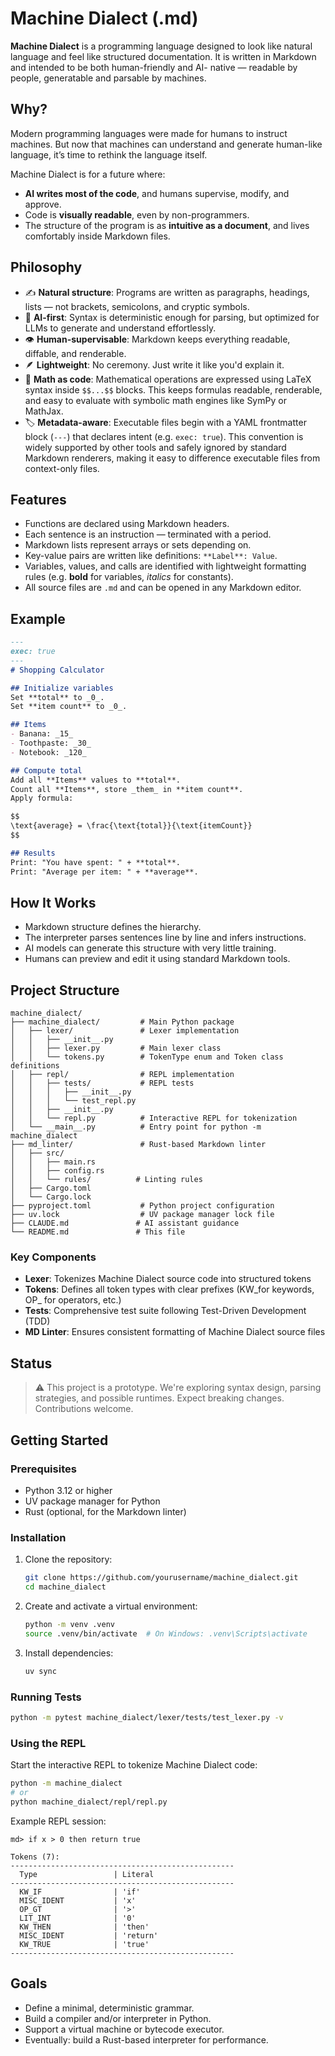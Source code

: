 # Machine Dialect (.md)

**Machine Dialect** is a programming language designed to look like natural language and feel like
structured documentation. It is written in Markdown and intended to be both human-friendly and AI-
native — readable by people, generatable and parsable by machines.

## Why?

Modern programming languages were made for humans to instruct machines. But now that machines can
understand and generate human-like language, it’s time to rethink the language itself.

Machine Dialect is for a future where:

- **AI writes most of the code**, and humans supervise, modify, and approve.
- Code is **visually readable**, even by non-programmers.
- The structure of the program is as **intuitive as a document**, and lives comfortably inside
  Markdown files.

## Philosophy

- ✍️ **Natural structure**: Programs are written as paragraphs, headings, lists — not brackets,
  semicolons, and cryptic symbols.
- 🧠 **AI-first**: Syntax is deterministic enough for parsing, but optimized for LLMs to generate and
  understand effortlessly.
- 👁️ **Human-supervisable**: Markdown keeps everything readable, diffable, and renderable.
- 🪶 **Lightweight**: No ceremony. Just write it like you'd explain it.
- 📐 **Math as code**: Mathematical operations are expressed using LaTeX syntax inside `$$...$$`
  blocks. This keeps formulas readable, renderable, and easy to evaluate with symbolic math engines
  like SymPy or MathJax.
- 🏷️ **Metadata-aware**: Executable files begin with a YAML frontmatter block (`---`) that declares
  intent (e.g. `exec: true`). This convention is widely supported by other tools and safely ignored by
  standard Markdown renderers, making it easy to difference executable files from context-only files.

## Features

- Functions are declared using Markdown headers.
- Each sentence is an instruction — terminated with a period.
- Markdown lists represent arrays or sets depending on.
- Key-value pairs are written like definitions: `**Label**: Value`.
- Variables, values, and calls are identified with lightweight formatting rules (e.g. **bold** for
  variables, _italics_ for constants).
- All source files are `.md` and can be opened in any Markdown editor.

## Example

```markdown
---
exec: true
---
# Shopping Calculator

## Initialize variables
Set **total** to _0_.
Set **item count** to _0_.

## Items
- Banana: _15_
- Toothpaste: _30_
- Notebook: _120_

## Compute total
Add all **Items** values to **total**.
Count all **Items**, store _them_ in **item count**.
Apply formula:

$$
\text{average} = \frac{\text{total}}{\text{itemCount}}
$$

## Results
Print: "You have spent: " + **total**.
Print: "Average per item: " + **average**.
```

## How It Works

- Markdown structure defines the hierarchy.
- The interpreter parses sentences line by line and infers instructions.
- AI models can generate this structure with very little training.
- Humans can preview and edit it using standard Markdown tools.

## Project Structure

```text
machine_dialect/
├── machine_dialect/         # Main Python package
│   ├── lexer/               # Lexer implementation
│   │   ├── __init__.py
│   │   ├── lexer.py         # Main lexer class
│   │   └── tokens.py        # TokenType enum and Token class definitions
│   ├── repl/                # REPL implementation
│   │   ├── tests/           # REPL tests
│   │   │   ├── __init__.py
│   │   │   └── test_repl.py
│   │   ├── __init__.py
│   │   └── repl.py          # Interactive REPL for tokenization
│   └── __main__.py          # Entry point for python -m machine_dialect
├── md_linter/               # Rust-based Markdown linter
│   ├── src/
│   │   ├── main.rs
│   │   ├── config.rs
│   │   └── rules/          # Linting rules
│   ├── Cargo.toml
│   └── Cargo.lock
├── pyproject.toml           # Python project configuration
├── uv.lock                  # UV package manager lock file
├── CLAUDE.md               # AI assistant guidance
└── README.md               # This file
```

### Key Components

- **Lexer**: Tokenizes Machine Dialect source code into structured tokens
- **Tokens**: Defines all token types with clear prefixes (KW_for keywords, OP\_ for operators, etc.)
- **Tests**: Comprehensive test suite following Test-Driven Development (TDD)
- **MD Linter**: Ensures consistent formatting of Machine Dialect source files

## Status

> ⚠️ This project is a prototype. We're exploring syntax design, parsing strategies, and possible
> runtimes. Expect breaking changes. Contributions welcome.

## Getting Started

### Prerequisites

- Python 3.12 or higher
- UV package manager for Python
- Rust (optional, for the Markdown linter)

### Installation

1. Clone the repository:

   ```bash
   git clone https://github.com/yourusername/machine_dialect.git
   cd machine_dialect
   ```

1. Create and activate a virtual environment:

   ```bash
   python -m venv .venv
   source .venv/bin/activate  # On Windows: .venv\Scripts\activate
   ```

1. Install dependencies:

   ```bash
   uv sync
   ```

### Running Tests

```bash
python -m pytest machine_dialect/lexer/tests/test_lexer.py -v
```

### Using the REPL

Start the interactive REPL to tokenize Machine Dialect code:

```bash
python -m machine_dialect
# or
python machine_dialect/repl/repl.py
```

Example REPL session:

```text
md> if x > 0 then return true

Tokens (7):
--------------------------------------------------
  Type                 | Literal
--------------------------------------------------
  KW_IF                | 'if'
  MISC_IDENT           | 'x'
  OP_GT                | '>'
  LIT_INT              | '0'
  KW_THEN              | 'then'
  MISC_IDENT           | 'return'
  KW_TRUE              | 'true'
--------------------------------------------------
```

## Goals

- Define a minimal, deterministic grammar.
- Build a compiler and/or interpreter in Python.
- Support a virtual machine or bytecode executor.
- Eventually: build a Rust-based interpreter for performance.
